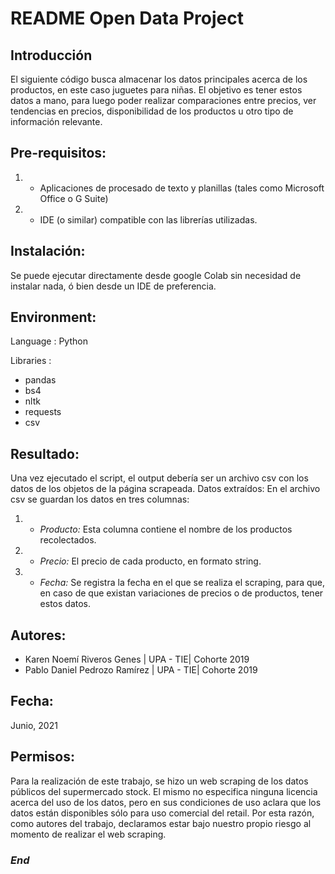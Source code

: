# README Open Data Project
## Introducción
El siguiente código busca almacenar los datos principales acerca de los productos, en este caso juguetes para niñas.
El objetivo es tener estos datos a mano, para luego poder realizar comparaciones entre precios, ver tendencias en precios, disponibilidad de los productos u otro tipo de información relevante.

## Pre-requisitos:
1. - Aplicaciones de procesado de texto y planillas (tales como Microsoft Office o G Suite)
2.  - IDE (o similar) compatible con las librerías utilizadas.

## Instalación:
Se puede ejecutar directamente desde google Colab sin necesidad de instalar nada, ó bien desde un IDE de preferencia.

## Environment:
Language : Python

Libraries : 
- pandas 
- bs4
- nltk
- requests
- csv

## Resultado:
Una vez ejecutado el script, el output debería ser un archivo csv con los datos de los objetos de la página scrapeada.
Datos extraídos:
En el archivo csv se guardan los datos en tres columnas:
1. - *Producto:* Esta columna contiene el nombre de los productos recolectados.
2. - *Precio:* El precio de cada producto, en formato string.
3. - *Fecha:* Se registra la fecha en el que se realiza el scraping, para que, en caso de que existan variaciones de precios o de productos, tener estos datos. 

## Autores:
- Karen Noemí Riveros Genes | UPA - TIE| Cohorte 2019 
- Pablo Daniel Pedrozo Ramírez | UPA - TIE| Cohorte 2019 

## Fecha:
Junio, 2021

## Permisos:
Para la realización de este trabajo, se hizo un web scraping de los datos públicos del supermercado stock. El mismo no especifica ninguna licencia acerca del uso de los datos, pero en sus condiciones de uso aclara que los datos están disponibles sólo para uso comercial del retail. Por esta razón, como autores del trabajo, declaramos estar bajo nuestro propio riesgo al momento de realizar el web scraping.

### *End*
